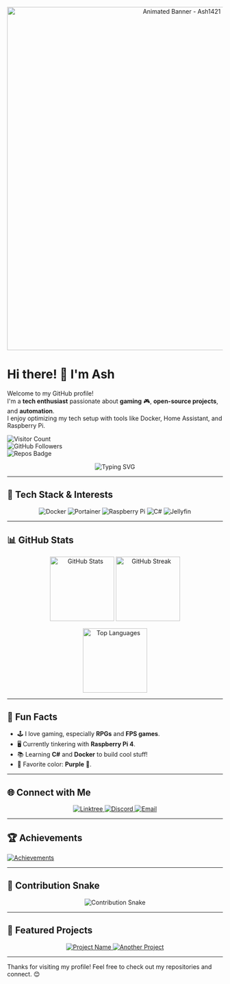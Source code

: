 <p align="center">
  <img src="https://github.com/Ash1421/assets/AnimatedBanner.gif" alt="Animated Banner - Ash1421" width="800"/>
</p>

# Hi there! 👋 I'm Ash  

Welcome to my GitHub profile!  
I'm a **tech enthusiast** passionate about **gaming** 🎮, **open-source projects**, and **automation**.  
I enjoy optimizing my tech setup with tools like Docker, Home Assistant, and Raspberry Pi.

![Visitor Count](https://komarev.com/ghpvc/?username=Ash1421&color=blueviolet&style=flat-square)  
![GitHub Followers](https://img.shields.io/github/followers/Ash1421?style=social)  
![Repos Badge](https://badges.pufler.dev/repos/Ash1421)  

<p align="center">
  <img src="https://readme-typing-svg.herokuapp.com?font=Fira+Code&size=22&duration=4000&color=purple&center=true&lines=Hi+there!+I'm+Ash+👋;Tech+enthusiast+and+gamer;Always+learning+new+things!" alt="Typing SVG">
</p>

---

## 🔧 Tech Stack & Interests  

<p align="center">
  <img src="https://img.shields.io/badge/Docker-2496ED?style=for-the-badge&logo=docker&logoColor=white" alt="Docker"/>
  <img src="https://img.shields.io/badge/Portainer-13BEF9?style=for-the-badge&logo=portainer&logoColor=white" alt="Portainer"/>
  <img src="https://img.shields.io/badge/Raspberry%20Pi-C51A4A?style=for-the-badge&logo=raspberrypi&logoColor=white" alt="Raspberry Pi"/>
  <img src="https://img.shields.io/badge/C%23-239120?style=for-the-badge&logo=c-sharp&logoColor=white" alt="C#"/>
  <img src="https://img.shields.io/badge/Jellyfin-00A4DC?style=for-the-badge&logo=jellyfin&logoColor=white" alt="Jellyfin"/>
</p>

---

## 📊 GitHub Stats  

<p align="center">
  <img src="https://github-readme-stats.vercel.app/api?username=Ash1421&show_icons=true&theme=tokyonight" alt="GitHub Stats" height="150"/>
  <img src="https://streak-stats.demolab.com/?user=Ash1421&theme=tokyonight" alt="GitHub Streak" height="150"/>
</p>  

<p align="center">
  <img src="https://github-readme-stats.vercel.app/api/top-langs/?username=Ash1421&layout=compact&theme=tokyonight" alt="Top Languages" height="150"/>
</p>  

---

## 🎉 Fun Facts  

- 🕹️ I love gaming, especially **RPGs** and **FPS games**.  
- 🖥️ Currently tinkering with **Raspberry Pi 4**.  
- 📚 Learning **C#** and **Docker** to build cool stuff!  
- 🎨 Favorite color: **Purple** 💜.  

---

## 🌐 Connect with Me  

<p align="center">
  <a href="https://linktr.ee/Ash1421_">
    <img src="https://img.shields.io/badge/Linktree-4f9dcb?style=for-the-badge&logo=linktree&logoColor=white" alt="Linktree"/>
  </a>
  <a href="https://discord.gg/xc4D33wBmA">
    <img src="https://img.shields.io/badge/Discord-5865F2?style=for-the-badge&logo=discord&logoColor=white" alt="Discord"/>
  </a>
  <a href="mailto:ash1421.business@gmail.com">
    <img src="https://img.shields.io/badge/Email-D14836?style=for-the-badge&logo=gmail&logoColor=white" alt="Email"/>
  </a>
</p>  

---

## 🏆 Achievements  

[![Achievements](https://github-profile-trophy.vercel.app/?username=Ash1421&theme=tokyonight&column=4)](https://github.com/ryo-ma/github-profile-trophy)

---

## 🐍 Contribution Snake  

<p align="center">
  <img src="https://github.com/Ash1421/Ash1421/blob/output/github-contribution-grid-snake.svg" alt="Contribution Snake">
</p>

---

## 🚀 Featured Projects  

<p align="center">
  <a href="https://github.com/Ash1421/project-name">
    <img src="https://github-readme-stats.vercel.app/api/pin/?username=Ash1421&repo=project-name&theme=tokyonight" alt="Project Name"/>
  </a>
  <a href="https://github.com/Ash1421/another-project">
    <img src="https://github-readme-stats.vercel.app/api/pin/?username=Ash1421&repo=another-project&theme=tokyonight" alt="Another Project"/>
  </a>
</p>

---

Thanks for visiting my profile! Feel free to check out my repositories and connect. 😊

